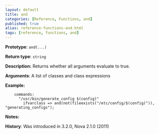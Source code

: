 ```yaml
---
layout: default
title: and
categories: [Reference, Functions, and]
published: true
alias: reference-functions-and.html
tags: [reference, functions, and]
---
```


**Prototype**: `and(...)`

**Return type**: `string`

**Description:** Returns whether all arguments evaluate to true.

**Arguments**: A list of classes and class expressions

**Example:**

```cf3
    commands:
      "/usr/bin/generate_config $(config)"
        ifvarclass => and(not(fileexists("/etc/config/$(config)")), "generating_configs");
```

**Notes:**  
   
**History**: Was introduced in 3.2.0, Nova 2.1.0 (2011)
